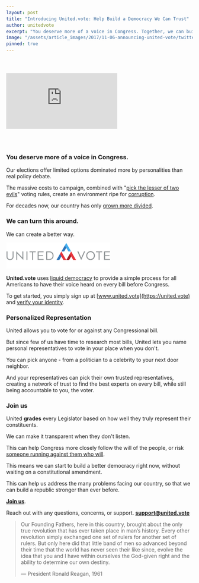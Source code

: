 ```yaml
---
layout: post
title: "Introducing United.vote: Help Build a Democracy We Can Trust"
author: unitedvote
excerpt: "You deserve more of a voice in Congress. Together, we can build a better way."
image: "/assets/article_images/2017/11-06-announcing-united-vote/twitter_large.png"
pinned: true
---
```


<iframe src="https://www.youtube.com/embed/XMrRrzYXav8" frameborder="0" allowfullscreen style="margin: 40px auto"></iframe>

<br />

### You deserve more of a voice in Congress.

Our elections offer limited options dominated more by personalities than real policy debate.

The massive costs to campaign, combined with "[pick the lesser of two evils](/2017/03/06/how-to-move-past-two-parties/)" voting rules, create an environment ripe for [corruption](/2017/10/23/democracy-vs-corruption/).

For decades now, our country has only [grown more divided](/assets/article_images/2017-11-06-announcing-united-vote/polarization-over-time.png).

### We can turn this around.

We can create a better way.

<img src="/assets/article_images/2017-11-06-announcing-united-vote/united-vote-logo-100px.png" alt="" style="height: 70px; margin: 0px auto">

**United.vote** uses [liquid democracy](/2016/09/21/what-is-liquid-democracy/) to provide a simple process for all Americans to have their voice heard on every bill before Congress.

To get started, you simply sign up at [www.united.vote](https://united.vote) and [verify your identity](https://united.vote/verification/identity).

### Personalized Representation

United allows you to vote for or against any Congressional bill.

But since few of us have time to research most bills, United lets you name personal representatives to vote in your place when you don't.

You can pick anyone - from a politician to a celebrity to your next door neighbor.

And your representatives can pick their own trusted representatives, creating a network of trust to find the best experts on every bill, while still being accountable to you, the voter.

### Join us

United **grades** every Legislator based on how well they truly represent their constituents.

We can make it transparent when they don't listen.

This can help Congress more closely follow the will of the people, or risk [someone running against them who will](/2017/07/04/running-liquid-democracy-candidates/).

This means we can start to build a better democracy right now, without waiting on a constitutional amendment.

This can help us address the many problems facing our country, so that we can build a republic stronger than ever before.

[**Join us**](https://united.vote/join).

Reach out with any questions, concerns, or support. [**support@united.vote**](mailto:support@united.vote)

> Our Founding Fathers, here in this country, brought about the only true revolution that has ever taken place in man’s history. Every other revolution simply exchanged one set of rulers for another set of rulers. But only here did that little band of men so advanced beyond their time that the world has never seen their like since, evolve the idea that you and I have within ourselves the God-given right and the ability to determine our own destiny.
>
> — President Ronald Reagan, 1961
